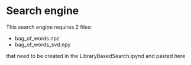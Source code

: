Search engine
========

This search engine requires 2 files: 
- bag_of_words.npz 
- bag_of_words_svd.npy

that need to be created in the LibraryBasedSearch.ipynd and pasted here
